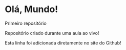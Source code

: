 # Olá, Mundo!
 Primeiro repositório

Repositório criado durante uma aula ao vivo!

Esta linha foi adicionada diretamente no site do Github!
